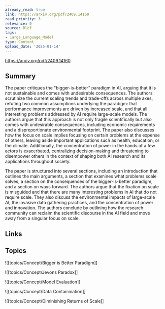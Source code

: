 ```yaml
---
already_read: true
link: https://arxiv.org/pdf/2409.14160
read_priority: 3
relevance: 0
source: Blef
tags:
- Large_Language_Model
type: Content
upload_date: '2025-01-14'
---
```


https://arxiv.org/pdf/2409.14160
## Summary

The paper critiques the "bigger-is-better" paradigm in AI, arguing that it is not sustainable and comes with undesirable consequences. The authors scrutinize the current scaling trends and trade-offs across multiple axes, refuting two common assumptions underlying the paradigm: that performance improvements are driven by increased scale, and that all interesting problems addressed by AI require large-scale models. The authors argue that this approach is not only fragile scientifically but also comes with undesirable consequences, including economic requirements and a disproportionate environmental footprint. The paper also discusses how the focus on scale implies focusing on certain problems at the expense of others, leaving aside important applications such as health, education, or the climate. Additionally, the concentration of power in the hands of a few actors is exacerbated, centralizing decision-making and threatening to disempower others in the context of shaping both AI research and its applications throughout society.

The paper is structured into several sections, including an introduction that outlines the main arguments, a section that examines what problems scale solves, a section on the consequences of the bigger-is-better paradigm, and a section on ways forward. The authors argue that the fixation on scale is misguided and that there are many interesting problems in AI that do not require scale. They also discuss the environmental impacts of large-scale AI, the invasive data gathering practices, and the concentration of power and innovation. The authors conclude by outlining how the research community can reclaim the scientific discourse in the AI field and move away from a singular focus on scale.
## Links


## Topics

![[topics/Concept/Bigger is Better Paradigm]]

![[topics/Concept/Jevons Paradox]]

![[topics/Concept/Model Evaluation]]

![[topics/Concept/Data Contamination]]

![[topics/Concept/Diminishing Returns of Scale]]